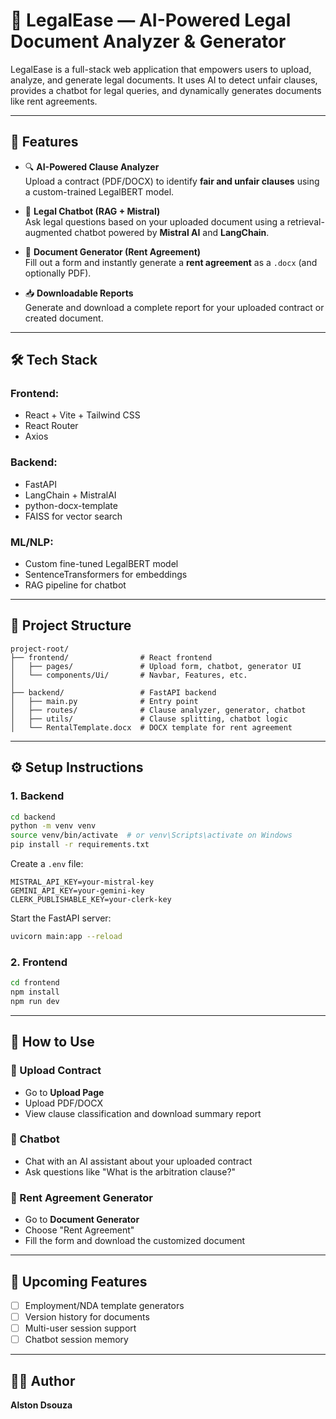 # 📄 LegalEase — AI-Powered Legal Document Analyzer & Generator

LegalEase is a full-stack web application that empowers users to upload, analyze, and generate legal documents. It uses AI to detect unfair clauses, provides a chatbot for legal queries, and dynamically generates documents like rent agreements.

---

## 🚀 Features

- 🔍 **AI-Powered Clause Analyzer**  
  Upload a contract (PDF/DOCX) to identify **fair and unfair clauses** using a custom-trained LegalBERT model.

- 💬 **Legal Chatbot (RAG + Mistral)**  
  Ask legal questions based on your uploaded document using a retrieval-augmented chatbot powered by **Mistral AI** and **LangChain**.

- 🧠 **Document Generator (Rent Agreement)**  
  Fill out a form and instantly generate a **rent agreement** as a `.docx` (and optionally PDF).

- 📥 **Downloadable Reports**  
  Generate and download a complete report for your uploaded contract or created document.

---

## 🛠️ Tech Stack

### Frontend:
- React + Vite + Tailwind CSS
- React Router
- Axios

### Backend:
- FastAPI
- LangChain + MistralAI
- python-docx-template
- FAISS for vector search

### ML/NLP:
- Custom fine-tuned LegalBERT model
- SentenceTransformers for embeddings
- RAG pipeline for chatbot

---

## 📁 Project Structure

```
project-root/
├── frontend/                # React frontend
│   ├── pages/               # Upload form, chatbot, generator UI
│   └── components/Ui/       # Navbar, Features, etc.
│
├── backend/                 # FastAPI backend
│   ├── main.py              # Entry point
│   ├── routes/              # Clause analyzer, generator, chatbot
│   ├── utils/               # Clause splitting, chatbot logic
│   └── RentalTemplate.docx  # DOCX template for rent agreement
```

---

## ⚙️ Setup Instructions

### 1. Backend

```bash
cd backend
python -m venv venv
source venv/bin/activate  # or venv\Scripts\activate on Windows
pip install -r requirements.txt
```

Create a `.env` file:

```env
MISTRAL_API_KEY=your-mistral-key
GEMINI_API_KEY=your-gemini-key
CLERK_PUBLISHABLE_KEY=your-clerk-key
```

Start the FastAPI server:

```bash
uvicorn main:app --reload
```

### 2. Frontend

```bash
cd frontend
npm install
npm run dev
```

---

## 🧪 How to Use

### 📑 Upload Contract
- Go to **Upload Page**
- Upload PDF/DOCX
- View clause classification and download summary report

### 💬 Chatbot
- Chat with an AI assistant about your uploaded contract
- Ask questions like "What is the arbitration clause?"

### 🧾 Rent Agreement Generator
- Go to **Document Generator**
- Choose "Rent Agreement"
- Fill the form and download the customized document

---

## 📌 Upcoming Features

- [ ] Employment/NDA template generators
- [ ] Version history for documents
- [ ] Multi-user session support
- [ ] Chatbot session memory

---

## 🧑‍💻 Author

**Alston Dsouza**  
